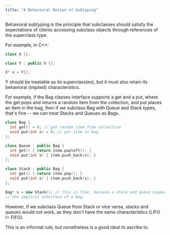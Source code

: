 ```yaml
---
title: "A Behavioral Notion of Subtyping"
---
```


Behavioral subtyping is the principle that subclasses should satisfy the
expectations of clients accessing subclass objects through references of
the superclass type.

For example, in C++:

```c++
class X {};

class Y : public X {};

X* x = Y{};
```

Y should be treatable as its superclass(es), but it must also retain its
behavioral (implied) characteristics.

For example, if the Bag classes interface supports a get and a put,
where the get pops and returns a random item from the collection, and
put places an item in the bag, then if we subclass Bag with Queue and
Stack types, that's fine -- we can treat Stacks and Queues as Bags.

```c++
class Bag {
  int get() = 0; // get random item from collection
  void put(int x) = 0; // put item in bag
};

class Queue : public Bag {
  int get() { return item.popleft(); }
  void put(int x) { item.push_back(x); }
};

class Stack : public Bag {
  int get() { return item.pop(); }
  void put(int x) { item.push_back(x); }
};

Bag* s = new Stack(); // this is fine, because a stack and queue support
// the implicit interface of a Bag.
```

However, if we subclass Queue from Stack or vice versa, stacks and
queues would not work, as they don't have the same characteristics (LIFO
!= FIFO).

This is an informal rule, but nonetheless is a good ideal to ascribe to.

